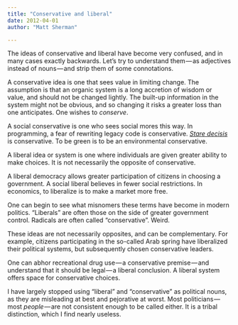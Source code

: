 ```yaml
---
title: "Conservative and liberal"
date: 2012-04-01
author: "Matt Sherman"

---
```


The ideas of conservative and liberal have become very confused, and in many cases exactly backwards. Let’s try to understand them — as adjectives instead of nouns — and strip them of some connotations.

A conservative idea is one that sees value in limiting change. The assumption is that an organic system is a long accretion of wisdom or value, and should not be changed lightly. The built-up information in the system might not be obvious, and so changing it risks a greater loss than one anticipates. One wishes to _conserve_.

A social conservative is one who sees social mores this way. In programming, a fear of rewriting legacy code is conservative. [_Stare decisis_](http://en.wikipedia.org/wiki/Stare_decisis) is conservative. To be green is to be an environmental conservative.

A liberal idea or system is one where individuals are given greater ability to make choices. It is not necessarily the opposite of conservative.

A liberal democracy allows greater participation of citizens in choosing a government. A social liberal believes in fewer social restrictions. In economics, to liberalize is to make a market more free.

One can begin to see what misnomers these terms have become in modern politics. “Liberals” are often those on the side of greater government control. Radicals are often called “conservative”. Weird.

These ideas are not necessarily opposites, and can be complementary. For example, citizens participating in the so-called Arab spring have liberalized their political systems, but subsequently chosen conservative leaders.

One can abhor recreational drug use — a conservative premise — and understand that it should be legal — a liberal conclusion. A liberal system offers space for conservative choices.

I have largely stopped using “liberal” and “conservative” as political nouns, as they are misleading at best and pejorative at worst. Most politicians — most _people_ — are not consistent enough to be called either. It is a tribal distinction, which I find nearly useless.
